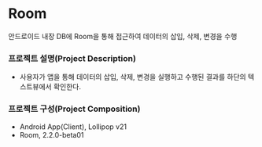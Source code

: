 # Room

안드로이드 내장 DB에 Room을 통해 접근하여 데이터의 삽입, 삭제, 변경을 수행


### 프로젝트 설명(Project Description)

- 사용자가 앱을 통해 데이터의 삽입, 삭제, 변경을 실행하고 수행된 결과를 하단의 텍스트뷰에서 확인한다.

### 프로젝트 구성(Project Composition)

- Android App(Client), Lollipop v21
- Room, 2.2.0-beta01
